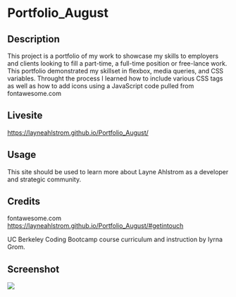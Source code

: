 # Portfolio_August

## Description

This project is a portfolio of my work to showcase my skills to employers and clients looking to fill a part-time, a full-time position or free-lance work. This portfolio demonstrated my skillset in flexbox, media queries, and CSS variables. Throught the process I learned how to include various CSS tags as well as how to add icons using a JavaScript code pulled from fontawesome.com

## Livesite
https://layneahlstrom.github.io/Portfolio_August/

## Usage

This site should be used to learn more about Layne Ahlstrom as a developer and strategic community.

## Credits

fontawesome.com 
https://layneahlstrom.github.io/Portfolio_August/#getintouch

UC Berkeley Coding Bootcamp course curriculum and instruction by Iyrna Grom. 

## Screenshot 
<img src="Portfolio_August_scrnsht.png">
